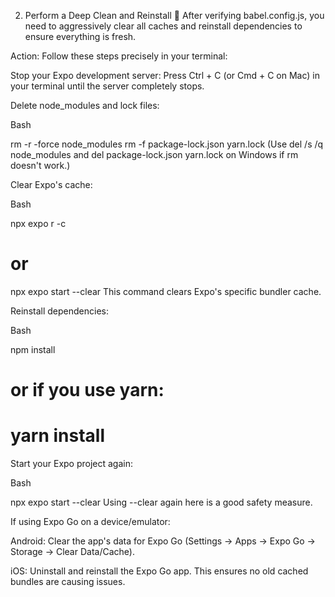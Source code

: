 2. Perform a Deep Clean and Reinstall 🧹
   After verifying babel.config.js, you need to aggressively clear all caches and reinstall dependencies to ensure everything is fresh.

Action: Follow these steps precisely in your terminal:

Stop your Expo development server: Press Ctrl + C (or Cmd + C on Mac) in your terminal until the server completely stops.

Delete node_modules and lock files:

Bash

rm -r -force node_modules
rm -f package-lock.json yarn.lock
(Use del /s /q node_modules and del package-lock.json yarn.lock on Windows if rm doesn't work.)

Clear Expo's cache:

Bash

npx expo r -c

# or

npx expo start --clear
This command clears Expo's specific bundler cache.

Reinstall dependencies:

Bash

npm install

# or if you use yarn:

# yarn install

Start your Expo project again:

Bash

npx expo start --clear
Using --clear again here is a good safety measure.

If using Expo Go on a device/emulator:

Android: Clear the app's data for Expo Go (Settings -> Apps -> Expo Go -> Storage -> Clear Data/Cache).

iOS: Uninstall and reinstall the Expo Go app.
This ensures no old cached bundles are causing issues.
